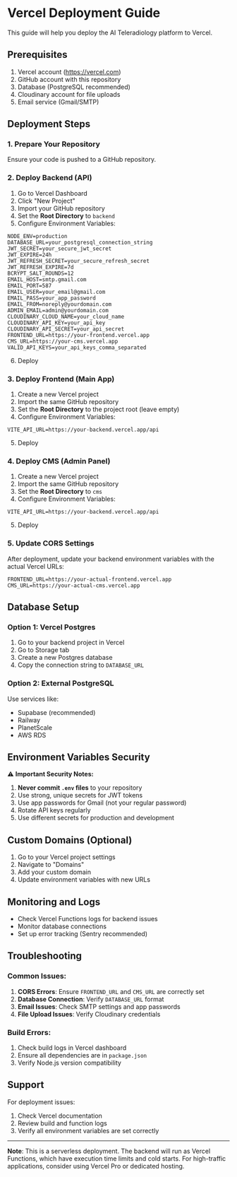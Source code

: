 # Vercel Deployment Guide

This guide will help you deploy the AI Teleradiology platform to Vercel.

## Prerequisites

1. Vercel account (https://vercel.com)
2. GitHub account with this repository
3. Database (PostgreSQL recommended)
4. Cloudinary account for file uploads
5. Email service (Gmail/SMTP)

## Deployment Steps

### 1. Prepare Your Repository

Ensure your code is pushed to a GitHub repository.

### 2. Deploy Backend (API)

1. Go to Vercel Dashboard
2. Click "New Project"
3. Import your GitHub repository
4. Set the **Root Directory** to `backend`
5. Configure Environment Variables:

```
NODE_ENV=production
DATABASE_URL=your_postgresql_connection_string
JWT_SECRET=your_secure_jwt_secret
JWT_EXPIRE=24h
JWT_REFRESH_SECRET=your_secure_refresh_secret
JWT_REFRESH_EXPIRE=7d
BCRYPT_SALT_ROUNDS=12
EMAIL_HOST=smtp.gmail.com
EMAIL_PORT=587
EMAIL_USER=your_email@gmail.com
EMAIL_PASS=your_app_password
EMAIL_FROM=noreply@yourdomain.com
ADMIN_EMAIL=admin@yourdomain.com
CLOUDINARY_CLOUD_NAME=your_cloud_name
CLOUDINARY_API_KEY=your_api_key
CLOUDINARY_API_SECRET=your_api_secret
FRONTEND_URL=https://your-frontend.vercel.app
CMS_URL=https://your-cms.vercel.app
VALID_API_KEYS=your_api_keys_comma_separated
```

6. Deploy

### 3. Deploy Frontend (Main App)

1. Create a new Vercel project
2. Import the same GitHub repository
3. Set the **Root Directory** to the project root (leave empty)
4. Configure Environment Variables:

```
VITE_API_URL=https://your-backend.vercel.app/api
```

5. Deploy

### 4. Deploy CMS (Admin Panel)

1. Create a new Vercel project
2. Import the same GitHub repository
3. Set the **Root Directory** to `cms`
4. Configure Environment Variables:

```
VITE_API_URL=https://your-backend.vercel.app/api
```

5. Deploy

### 5. Update CORS Settings

After deployment, update your backend environment variables with the actual Vercel URLs:

```
FRONTEND_URL=https://your-actual-frontend.vercel.app
CMS_URL=https://your-actual-cms.vercel.app
```

## Database Setup

### Option 1: Vercel Postgres
1. Go to your backend project in Vercel
2. Go to Storage tab
3. Create a new Postgres database
4. Copy the connection string to `DATABASE_URL`

### Option 2: External PostgreSQL
Use services like:
- Supabase (recommended)
- Railway
- PlanetScale
- AWS RDS

## Environment Variables Security

⚠️ **Important Security Notes:**

1. **Never commit `.env` files** to your repository
2. Use strong, unique secrets for JWT tokens
3. Use app passwords for Gmail (not your regular password)
4. Rotate API keys regularly
5. Use different secrets for production and development

## Custom Domains (Optional)

1. Go to your Vercel project settings
2. Navigate to "Domains"
3. Add your custom domain
4. Update environment variables with new URLs

## Monitoring and Logs

- Check Vercel Functions logs for backend issues
- Monitor database connections
- Set up error tracking (Sentry recommended)

## Troubleshooting

### Common Issues:

1. **CORS Errors**: Ensure `FRONTEND_URL` and `CMS_URL` are correctly set
2. **Database Connection**: Verify `DATABASE_URL` format
3. **Email Issues**: Check SMTP settings and app passwords
4. **File Upload Issues**: Verify Cloudinary credentials

### Build Errors:

1. Check build logs in Vercel dashboard
2. Ensure all dependencies are in `package.json`
3. Verify Node.js version compatibility

## Support

For deployment issues:
1. Check Vercel documentation
2. Review build and function logs
3. Verify all environment variables are set correctly

---

**Note**: This is a serverless deployment. The backend will run as Vercel Functions, which have execution time limits and cold starts. For high-traffic applications, consider using Vercel Pro or dedicated hosting.